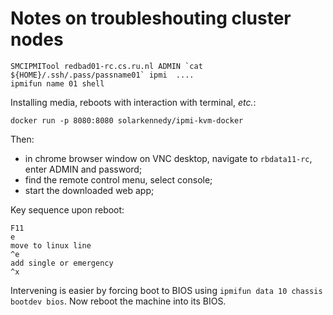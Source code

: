 # Notes on troubleshouting cluster nodes

    SMCIPMITool redbad01-rc.cs.ru.nl ADMIN `cat ${HOME}/.ssh/.pass/passname01` ipmi  ....
    ipmifun name 01 shell

Installing media, reboots with interaction with terminal, _etc._:

	docker run -p 8080:8080 solarkennedy/ipmi-kvm-docker

Then:

+ in chrome browser window on VNC desktop, navigate to `rbdata11-rc`, enter ADMIN and password;
+ find the remote control menu, select console;
+ start the downloaded web app;

Key sequence upon reboot:

	F11 
	e
	move to linux line
	^e
	add single or emergency 
	^x

Intervening is easier by forcing boot to BIOS using `ipmifun data 10 chassis bootdev bios`.
Now reboot the machine into its BIOS.

